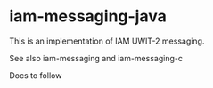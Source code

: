 # iam-messaging-java

This is an implementation of IAM UWIT-2 messaging.

See also iam-messaging and iam-messaging-c

Docs to follow
